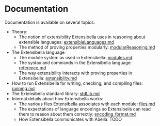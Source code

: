 # Documentation
Documentation is available on several topics:
* Theory:
  + The notion of extensibility Extensibella uses in reasoning about
    extensible languages:
    [extensibleLanguages.md](extensibleLanguages.md)
  + The method of proving properties modularly:
    [modularReasoning.md](modularReasoning.md)
* The Extensibella language:
  + The module system as used in Extensibella:
    [modules.md](modules.md)
  + The syntax and commands in the Extensibella language:
    [reference.md](reference.md)
  + The way extensibility interacts with proving properties in
    Extensibella:  [extensibility.md](extensibility.md)
* How to run Extensibella for writing, checking, and compiling files:
  [running.md](running.md)
* The Extensibella standard library:  [stdLib.md](stdLib.md)
* Internal details about how Extensibella works:
  + The various files Extensibella associates with each module:
    [files.md](files.md)
  + The expectations of language encodings so Extensibella can read
    them to reason about them correctly:
    [encoding_format.md](encoding_format.md)
  + How Extensibella communicates with Abella:  TODO
